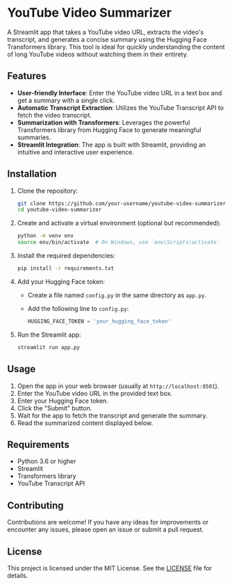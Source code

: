# YouTube Video Summarizer

A Streamlit app that takes a YouTube video URL, extracts the video's transcript, and generates a concise summary using the Hugging Face Transformers library. This tool is ideal for quickly understanding the content of long YouTube videos without watching them in their entirety.

## Features

- **User-friendly Interface**: Enter the YouTube video URL in a text box and get a summary with a single click.
- **Automatic Transcript Extraction**: Utilizes the YouTube Transcript API to fetch the video transcript.
- **Summarization with Transformers**: Leverages the powerful Transformers library from Hugging Face to generate meaningful summaries.
- **Streamlit Integration**: The app is built with Streamlit, providing an intuitive and interactive user experience.

## Installation

1. Clone the repository:

    ```bash
    git clone https://github.com/your-username/youtube-video-summarizer.git
    cd youtube-video-summarizer
    ```

2. Create and activate a virtual environment (optional but recommended):

    ```bash
    python -m venv env
    source env/bin/activate  # On Windows, use `env\Scripts\activate`
    ```

3. Install the required dependencies:

    ```bash
    pip install -r requirements.txt
    ```

4. Add your Hugging Face token:

    - Create a file named `config.py` in the same directory as `app.py`.
    - Add the following line to `config.py`:

        ```python
        HUGGING_FACE_TOKEN = 'your_hugging_face_token'
        ```

5. Run the Streamlit app:

    ```bash
    streamlit run app.py
    ```

## Usage

1. Open the app in your web browser (usually at `http://localhost:8501`).
2. Enter the YouTube video URL in the provided text box.
3. Enter your Hugging Face token.
4. Click the "Submit" button.
5. Wait for the app to fetch the transcript and generate the summary.
6. Read the summarized content displayed below.

## Requirements

- Python 3.6 or higher
- Streamlit
- Transformers library
- YouTube Transcript API

## Contributing

Contributions are welcome! If you have any ideas for improvements or encounter any issues, please open an issue or submit a pull request.

## License

This project is licensed under the MIT License. See the [LICENSE](LICENSE) file for details.
